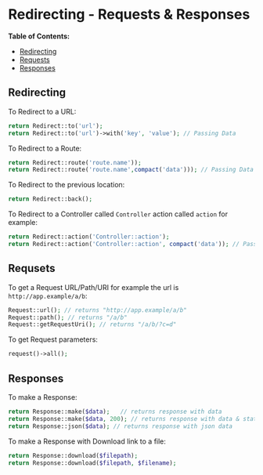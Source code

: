 # Redirecting - Requests & Responses

**Table of Contents:**
* [Redirecting](#redirecting)
* [Requests](#requsets)
* [Responses](#responses)


## Redirecting

To Redirect to a URL:

```php
return Redirect::to('url');
return Redirect::to('url')->with('key', 'value'); // Passing Data
```

To Redirect to a Route:

```php 
return Redirect::route('route.name'));
return Redirect::route('route.name',compact('data'))); // Passing Data
```

To Redirect to the previous location:

```php
return Redirect::back();
```

To Redirect to a Controller called `Controller` action called `action` for example:

```php
return Redirect::action('Controller::action');
return Redirect::action('Controller::action', compact('data')); // Passing Data
```


## Requsets

To get a Request URL/Path/URI for example the url is `http://app.example/a/b`:

```php
Request::url(); // returns "http://app.example/a/b"
Request::path(); // returns "/a/b"
Request::getRequestUri(); // returns "/a/b/?c=d"
```

To get Request parameters:

```php
request()->all();
```


## Responses

To make a Response:

```php
return Response::make($data);   // returns response with data
return Response::make($data, 200); // returns response with data & status of 200
return Response::json($data); // returns response with json data
```

To make a Response with Download link to a file:

```php
return Response::download($filepath);
return Response::download($filepath, $filename);
```
